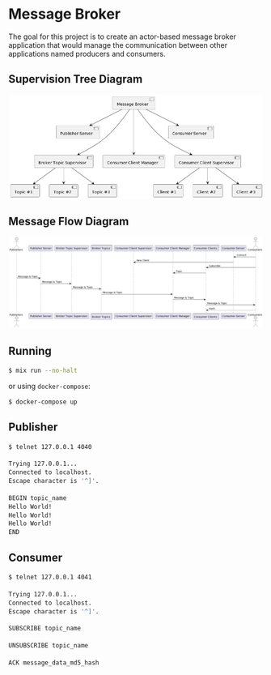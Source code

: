 # Message Broker

The goal for this project is to create an actor-based message broker application that would
manage the communication between other applications named producers and consumers.

## Supervision Tree Diagram

![Diagram](https://github.com/Marcel-MD/message-broker/blob/main/tree.png)

## Message Flow Diagram

![Diagram](https://github.com/Marcel-MD/message-broker/blob/main/message.png)

## Running

```bash
$ mix run --no-halt
```

or using `docker-compose`:

```bash
$ docker-compose up
```

## Publisher

```bash
$ telnet 127.0.0.1 4040

Trying 127.0.0.1...
Connected to localhost.
Escape character is '^]'.

BEGIN topic_name
Hello World!
Hello World!
Hello World!
END
```

## Consumer

```bash
$ telnet 127.0.0.1 4041

Trying 127.0.0.1...
Connected to localhost.
Escape character is '^]'.

SUBSCRIBE topic_name

UNSUBSCRIBE topic_name

ACK message_data_md5_hash
```
